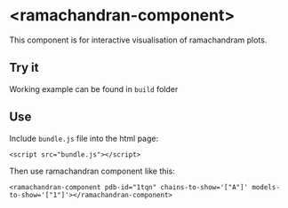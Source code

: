 # &lt;ramachandran-component&gt;

This component is for interactive visualisation of ramachandram plots.

## Try it

Working example can be found in `build` folder

## Use
Include `bundle.js` file into the html page:
```
<script src="bundle.js"></script>
```
Then use ramachandran component like this:
```
<ramachandran-component pdb-id="1tqn" chains-to-show='["A"]' models-to-show='["1"]'></ramachandran-component>
```
